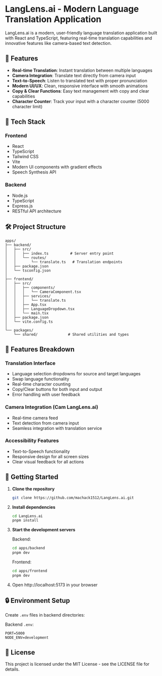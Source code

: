 # LangLens.ai - Modern Language Translation Application

LangLens.ai is a modern, user-friendly language translation application built with React and TypeScript, featuring real-time translation capabilities and innovative features like camera-based text detection.

## 🌟 Features

- **Real-time Translation**: Instant translation between multiple languages
- **Camera Integration**: Translate text directly from camera input
- **Text-to-Speech**: Listen to translated text with proper pronunciation
- **Modern UI/UX**: Clean, responsive interface with smooth animations
- **Copy & Clear Functions**: Easy text management with copy and clear capabilities
- **Character Counter**: Track your input with a character counter (5000 character limit)

## 🚀 Tech Stack

### Frontend
- React
- TypeScript
- Tailwind CSS
- Vite
- Modern UI components with gradient effects
- Speech Synthesis API

### Backend
- Node.js
- TypeScript
- Express.js
- RESTful API architecture

## 🛠️ Project Structure

```
apps/
├── backend/
│   ├── src/
│   │   ├── index.ts          # Server entry point
│   │   └── routes/
│   │       └── translate.ts   # Translation endpoints
│   ├── package.json
│   └── tsconfig.json
│
├── frontend/
│   ├── src/
│   │   ├── components/
│   │   │   └── CameraComponent.tsx
│   │   ├── services/
│   │   │   └── translate.ts
│   │   ├── App.tsx
│   │   ├── LanguageDropdown.tsx
│   │   └── main.tsx
│   ├── package.json
│   └── vite.config.ts
│
└── packages/
    └── shared/              # Shared utilities and types
```

## 🌈 Features Breakdown

### Translation Interface
- Language selection dropdowns for source and target languages
- Swap language functionality
- Real-time character counting
- Copy/Clear buttons for both input and output
- Error handling with user feedback

### Camera Integration (Cam LangLens.ai)
- Real-time camera feed
- Text detection from camera input
- Seamless integration with translation service

### Accessibility Features
- Text-to-Speech functionality
- Responsive design for all screen sizes
- Clear visual feedback for all actions

## 🚀 Getting Started

1. **Clone the repository**
   ```bash
   git clone https://github.com/machack1512/LangLens.ai.git
   ```

2. **Install dependencies**
   ```bash
   cd LangLens.ai
   pnpm install
   ```

3. **Start the development servers**

   Backend:
   ```bash
   cd apps/backend
   pnpm dev
   ```

   Frontend:
   ```bash
   cd apps/frontend
   pnpm dev
   ```

4. Open http://localhost:5173 in your browser

## 🔒 Environment Setup

Create `.env` files in backend directories:

Backend `.env`:
```env
PORT=5000
NODE_ENV=development
```

## 📝 License

This project is licensed under the MIT License - see the LICENSE file for details.